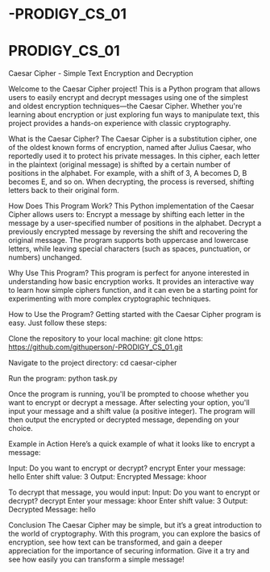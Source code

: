 # -PRODIGY_CS_01

# PRODIGY_CS_01

Caesar Cipher - Simple Text Encryption and Decryption

Welcome to the Caesar Cipher project! This is a Python program that allows users to easily encrypt and decrypt messages using one of the simplest and oldest encryption techniques—the Caesar Cipher. Whether you're learning about encryption or just exploring fun ways to manipulate text, this project provides a hands-on experience with classic cryptography.

What is the Caesar Cipher?
The Caesar Cipher is a substitution cipher, one of the oldest known forms of encryption, named after Julius Caesar, who reportedly used it to protect his private messages. In this cipher, each letter in the plaintext (original message) is shifted by a certain number of positions in the alphabet. For example, with a shift of 3, A becomes D, B becomes E, and so on. When decrypting, the process is reversed, shifting letters back to their original form.

How Does This Program Work?
This Python implementation of the Caesar Cipher allows users to:
Encrypt a message by shifting each letter in the message by a user-specified number of positions in the alphabet.
Decrypt a previously encrypted message by reversing the shift and recovering the original message.
The program supports both uppercase and lowercase letters, while leaving special characters (such as spaces, punctuation, or numbers) unchanged.

Why Use This Program?
This program is perfect for anyone interested in understanding how basic encryption works. It provides an interactive way to learn how simple ciphers function, and it can even be a starting point for experimenting with more complex cryptographic techniques.

How to Use the Program?
Getting started with the Caesar Cipher program is easy. Just follow these steps:

Clone the repository to your local machine:
git clone https: https://github.com/githuperson/-PRODIGY_CS_01.git

Navigate to the project directory:
cd caesar-cipher

Run the program:
python task.py

Once the program is running, you'll be prompted to choose whether you want to encrypt or decrypt a message. After selecting your option, you'll input your message and a shift value (a positive integer). The program will then output the encrypted or decrypted message, depending on your choice.

Example in Action
Here’s a quick example of what it looks like to encrypt a message:

Input:
Do you want to encrypt or decrypt? encrypt
Enter your message: hello
Enter shift value: 3
Output:
Encrypted Message: khoor

To decrypt that message, you would input:
Input:
Do you want to encrypt or decrypt? decrypt
Enter your message: khoor
Enter shift value: 3
Output:
Decrypted Message: hello

Conclusion
The Caesar Cipher may be simple, but it’s a great introduction to the world of cryptography. With this program, you can explore the basics of encryption, see how text can be transformed, and gain a deeper appreciation for the importance of securing information. Give it a try and see how easily you can transform a simple message!
